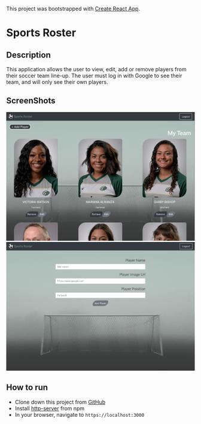 This project was bootstrapped with [Create React App](https://github.com/facebook/create-react-app).

# Sports Roster 

## Description

This application allows the user to view, edit, add or remove players from their soccer team line-up. The user must log in with Google to see their team, and will only see their own players. 

## ScreenShots
![main view](https://raw.githubusercontent.com/aclai4067/sports-roster/master/screenshots/sports-roster-main.png)
![form view](https://raw.githubusercontent.com/aclai4067/sports-roster/master/screenshots/sports-roster-form.png)

## How to run
* Clone down this project from [GitHub](https://github.com/aclai4067/sports-roster)
* Install [http-server](https://npmjs.com/package/http-server) from npm
* In your browser, navigate to `https://localhost:3000`